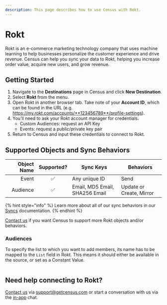 ```yaml
---
description: This page describes how to use Census with Rokt.
---
```


# Rokt

Rokt is an e-commerce marketing technology company that uses machine learning to help businesses personalize the customer experience and drive revenue. Census can help you sync your data to Rokt, helping you increase order value, acquire new users, and grow revenue.

## Getting Started

1. Navigate to the **Destinations** page in Census and click **New Destination**.
2. Select **Rokt** from the menu.
3. Open Rokt in another browser tab. Take note of your **Account ID**, which can be found in the URL (e.g. https://my.rokt.com/accounts/**123456789**/profile-settings).
4. You'll need to ask your Rokt account manager for credentials.
   * Custom Audiences:  request an API Key
   * Events: request a public/private key pair
5. Return to Census and input these credentials to connect to Rokt.

## Supported Objects and Sync Behaviors <a href="#supported-objects-and-sync-behaviors" id="supported-objects-and-sync-behaviors"></a>

| **Object Name** | **Supported?** | **Sync Keys**                  | **Behaviors**            |
| --------------: | :------------: | ------------------------------ | ------------------------ |
|           Event |        ✅       | Any unique ID                  | Send                     |
|        Audience |        ✅       | Email, MD5 Email, SHA256 Email | Update or Create, Mirror |

{% hint style="info" %}
Learn more about all of our sync behaviors in our [Syncs](../syncs/overview.md) documentation.
{% endhint %}

[Contact us](mailto:support@getcensus.com) if you want Census to support more Rokt objects and/or behaviors.

### Audiences

To specify the list to which you want to add members, its name has to be mapped to the `List` field in Rokt. This means it should either be available in the source, or set as a Constant Value.

<figure><img src="../.gitbook/assets/image (57) (1).png" alt=""><figcaption></figcaption></figure>

## Need help connecting to Rokt?

[Contact us](mailto:support@getcensus.com) via support@getcensus.com or start a conversation with us via the [in-app](https://app.getcensus.com) chat.
